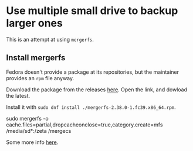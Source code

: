 # Use multiple small drive to backup larger ones

This is an attempt at using ```mergerfs```. 

## Install mergerfs

Fedora doesn't provide a package at its repositories, but the maintainer provides an ```rpm``` file anyway.

Download the package from the releases [here](https://github.com/trapexit/mergerfs/releases). Open the link, and dowload the latest.

Install it with ```sudo dnf install ./mergerfs-2.38.0-1.fc39.x86_64.rpm```.

sudo mergerfs -o cache.files=partial,dropcacheonclose=true,category.create=mfs /media/sd\*:/zeta /mergecs

Some more info [here](https://fedoramagazine.org/using-mergerfs-to-increase-your-virtual-storage/).
